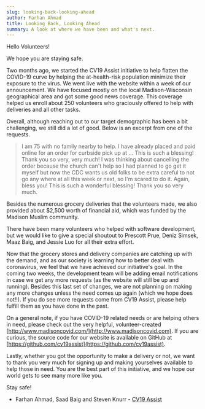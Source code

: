```yaml
---
slug: looking-back-looking-ahead
author: Farhan Ahmad
title: Looking Back, Looking Ahead
summary: A look at where we have been and what's next.
---
```

Hello Volunteers!

We hope you are staying safe. 

Two months ago, we started the CV19 Assist initiative to help flatten the COVID-19 curve by helping the at-health-risk population minimize their exposure to the virus. We went live with the website within a week of our announcement. We have focused mostly on the local Madison-Wisconsin geographical area and got some good news coverage. This coverage helped us enroll about 250 volunteers who graciously offered to help with deliveries and all other tasks.

Overall, although reaching out to our target demographic has been a bit challenging, we still did a lot of good. Below is an excerpt from one of the requests.

> I am 75 with no family nearby to help. I have already placed and paid online for an order for curbside pick up at ... This is such a blessing! Thank you so very, very much! I was thinking about cancelling the order because the church can't help so I had planned to go get it myself but now the CDC wants us old folks to be extra careful to not go any where at all this week or next, so I'm scared to do it. Again, bless you! This is such a wonderful blessing! Thank you so very much. 

Besides the numerous grocery deliveries that the volunteers made, we also provided about $2,500 worth of financial aid, which was funded by the Madison Muslim community.

There have been many volunteers who helped with software development, but we would like to give a special shoutout to Prescott Prue, Deniz Simsek, Maaz Baig, and Jessie Luo for all their extra effort.

Now that the grocery stores and delivery companies are catching up with the demand, and as our society is learning how to better deal with coronavirus, we feel that we have achieved our initiative's goal. In the coming two weeks, the development team will be adding email notifications in case we get any more requests (as the website will still be up and running).  Besides this last set of changes, we are not planning on making any more changes unless the need comes up again (which we hope does not!!). If you do see more requests come from CV19 Assist, please help fulfill them as you have done in the past.

On a general note, if you have COVID-19 related needs or are helping others in need, please check out the very helpful, volunteer-created [http://www.madisoncovid.com/](http://www.madisoncovid.com). If you are curious, the source code for our website is available on GitHub at [https://github.com/cv19assist](https://github.com/cv19assist).

Lastly, whether you got the opportunity to make a delivery or not, we want to thank you very much for signing up and making yourselves available to help those in need. You are the best part of this initiative, and we hope our world gets to see many more like you.

Stay safe!

- Farhan Ahmad, Saad Baig and Steven Knurr - [CV19 Assist](https://cv19assist.com/)